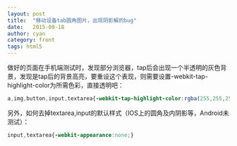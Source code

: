 ```yaml
---
layout: post
title:  "移动设备tab圆角图片，出现阴影解的bug"
date:   2015-09-18
author: cyan
category: front
tags: html5
---
```


做好的页面在手机端测试时，发现部分浏览器，tap后会出现一个半透明的灰色背景，发现是tap后的背景高亮，要重设这个表现，则需要设置-webkit-tap-highlight-color为所需色彩，直接透明吧：

```css
a,img,button,input,textarea{-webkit-tap-highlight-color:rgba(255,255,255,0);}
```

另外，如何去掉textarea,input的默认样式（IOS上的圆角及内阴影等，Android未测试）：

```css
input,textarea{-webkit-appearance:none;}
```